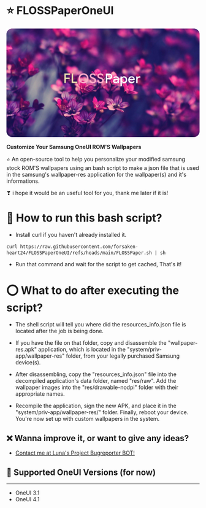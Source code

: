 # ⭐ FLOSSPaperOneUI

![flosspaper-banner](https://github.com/forsaken-heart24/i_dont_want_to_be_an_weirdo/blob/main/banner_images/FLOSSPaper_rounded_final.png?raw=true)

**Customize Your Samsung OneUI ROM'S Wallpapers**

⭐️ An open-source tool to help you personalize your modified samsung stock ROM'S wallpapers using an 
bash script to make a json file that is used in the samsung's wallpaper-res application
for the wallpaper(s) and it's informations.

❣ i hope it would be an useful tool for you, thank me later if it is!

# 🔆 How to run this bash script?
- Install curl if you haven't already installed it.
```
curl https://raw.githubusercontent.com/forsaken-heart24/FLOSSPaperOneUI/refs/heads/main/FLOSSPaper.sh | sh
```
- Run that command and wait for the script to get cached, That's it!

# ⭕ What to do after executing the script?
* The shell script will tell you where did the resources_info.json file is located after the job is being done.

* If you have the file on that folder, copy and disassemble the "wallpaper-res.apk" application, which is located in the "system/priv-app/wallpaper-res" folder, from your legally purchased Samsung device(s).

* After disassembling, copy the "resources_info.json" file into the decompiled application's data folder, named "res/raw". Add the wallpaper images into the "res/drawable-nodpi" folder with their appropriate names.

* Recompile the application, sign the new APK, and place it in the "system/priv-app/wallpaper-res/" folder. Finally, reboot your device. You're now set up with custom wallpapers in the system.

## ❌ Wanna improve it, or want to give any ideas?
* [Contact me at Luna's Project Bugreporter BOT!](https://t.me/luna_project_bugreporter_bot)
 
## 🛑 Supported OneUI Versions (for now)
-------------------

* OneUI 3.1
* OneUI 4.1
